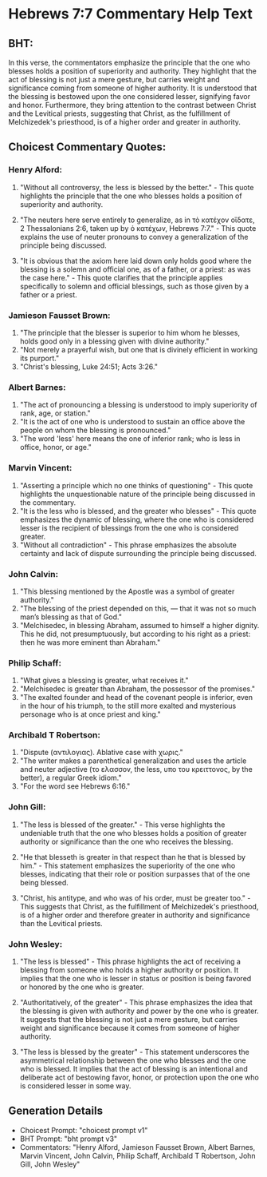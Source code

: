 # Hebrews 7:7 Commentary Help Text

## BHT:
In this verse, the commentators emphasize the principle that the one who blesses holds a position of superiority and authority. They highlight that the act of blessing is not just a mere gesture, but carries weight and significance coming from someone of higher authority. It is understood that the blessing is bestowed upon the one considered lesser, signifying favor and honor. Furthermore, they bring attention to the contrast between Christ and the Levitical priests, suggesting that Christ, as the fulfillment of Melchizedek's priesthood, is of a higher order and greater in authority.

## Choicest Commentary Quotes:
### Henry Alford:
1. "Without all controversy, the less is blessed by the better." - This quote highlights the principle that the one who blesses holds a position of superiority and authority.

2. "The neuters here serve entirely to generalize, as in τὸ κατέχον οἴδατε, 2 Thessalonians 2:6, taken up by ὁ κατέχων, Hebrews 7:7." - This quote explains the use of neuter pronouns to convey a generalization of the principle being discussed.

3. "It is obvious that the axiom here laid down only holds good where the blessing is a solemn and official one, as of a father, or a priest: as was the case here." - This quote clarifies that the principle applies specifically to solemn and official blessings, such as those given by a father or a priest.

### Jamieson Fausset Brown:
1. "The principle that the blesser is superior to him whom he blesses, holds good only in a blessing given with divine authority."
2. "Not merely a prayerful wish, but one that is divinely efficient in working its purport."
3. "Christ's blessing, Luke 24:51; Acts 3:26."

### Albert Barnes:
1. "The act of pronouncing a blessing is understood to imply superiority of rank, age, or station."
2. "It is the act of one who is understood to sustain an office above the people on whom the blessing is pronounced."
3. "The word 'less' here means the one of inferior rank; who is less in office, honor, or age."

### Marvin Vincent:
1. "Asserting a principle which no one thinks of questioning" - This quote highlights the unquestionable nature of the principle being discussed in the commentary.
2. "It is the less who is blessed, and the greater who blesses" - This quote emphasizes the dynamic of blessing, where the one who is considered lesser is the recipient of blessings from the one who is considered greater.
3. "Without all contradiction" - This phrase emphasizes the absolute certainty and lack of dispute surrounding the principle being discussed.

### John Calvin:
1. "This blessing mentioned by the Apostle was a symbol of greater authority."
2. "The blessing of the priest depended on this, — that it was not so much man’s blessing as that of God."
3. "Melchisedec, in blessing Abraham, assumed to himself a higher dignity. This he did, not presumptuously, but according to his right as a priest: then he was more eminent than Abraham."

### Philip Schaff:
1. "What gives a blessing is greater, what receives it." 
2. "Melchisedec is greater than Abraham, the possessor of the promises."
3. "The exalted founder and head of the covenant people is inferior, even in the hour of his triumph, to the still more exalted and mysterious personage who is at once priest and king."

### Archibald T Robertson:
1. "Dispute (αντιλογιας). Ablative case with χωρις." 
2. "The writer makes a parenthetical generalization and uses the article and neuter adjective (το ελασσον, the less, υπο του κρειττονος, by the better), a regular Greek idiom." 
3. "For the word see Hebrews 6:16."

### John Gill:
1. "The less is blessed of the greater." - This verse highlights the undeniable truth that the one who blesses holds a position of greater authority or significance than the one who receives the blessing. 

2. "He that blesseth is greater in that respect than he that is blessed by him." - This statement emphasizes the superiority of the one who blesses, indicating that their role or position surpasses that of the one being blessed.

3. "Christ, his antitype, and who was of his order, must be greater too." - This suggests that Christ, as the fulfillment of Melchizedek's priesthood, is of a higher order and therefore greater in authority and significance than the Levitical priests.

### John Wesley:
1. "The less is blessed" - This phrase highlights the act of receiving a blessing from someone who holds a higher authority or position. It implies that the one who is lesser in status or position is being favored or honored by the one who is greater.

2. "Authoritatively, of the greater" - This phrase emphasizes the idea that the blessing is given with authority and power by the one who is greater. It suggests that the blessing is not just a mere gesture, but carries weight and significance because it comes from someone of higher authority.

3. "The less is blessed by the greater" - This statement underscores the asymmetrical relationship between the one who blesses and the one who is blessed. It implies that the act of blessing is an intentional and deliberate act of bestowing favor, honor, or protection upon the one who is considered lesser in some way.


## Generation Details
- Choicest Prompt: "choicest prompt v1"
- BHT Prompt: "bht prompt v3"
- Commentators: "Henry Alford, Jamieson Fausset Brown, Albert Barnes, Marvin Vincent, John Calvin, Philip Schaff, Archibald T Robertson, John Gill, John Wesley"
